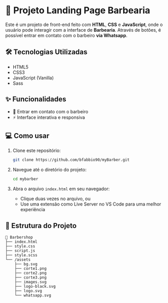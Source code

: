 # 💈 Projeto Landing Page Barbearia

Este é um projeto de front-end feito com **HTML**, **CSS** e **JavaScript**, onde o usuário pode interagir com a interface de **Barbearia**. Através de botões, é possível entrar em contato com o barbeiro **via Whatsapp**.

## 🛠 Tecnologias Utilizadas

- HTML5
- CSS3
- JavaScript (Vanilla)
- Sass

## ✨ Funcionalidades

- 💈 Entrar em contato com o barbeiro
- ⚡ Interface interativa e responsiva

## 💻 Como usar

1. Clone este repositório:

   ```bash
   git clone https://github.com/bfabbio90/myBarber.git
   ```

2. Navegue até o diretório do projeto:

   ```bash
   cd mybarber
   ```

3. Abra o arquivo `index.html` em seu navegador:
   - Clique duas vezes no arquivo, ou
   - Use uma extensão como Live Server no VS Code para uma melhor experiência

## 📁 Estrutura do Projeto

```
📁 Barbershop
├── index.html
├── style.css
├── script.js
├── style.scss
└── /assets
    ├── bg.svg
    ├── corte1.png
    ├── corte2.png
    ├── corte3.png
    ├── images.svg
    ├── logo-black.svg
    ├── logo.svg
    └── whatsapp.svg
```
